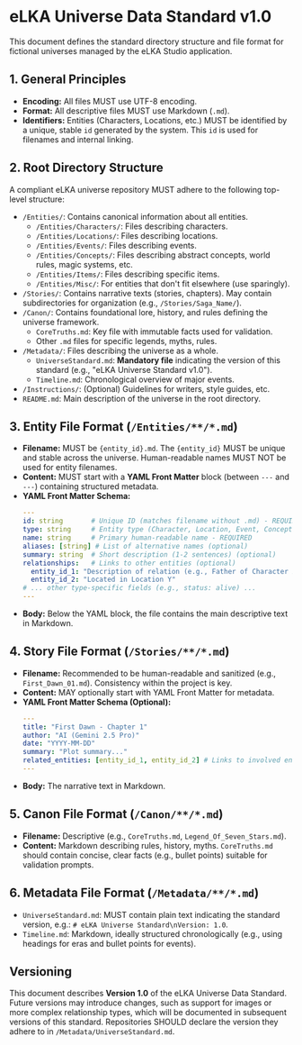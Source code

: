 # eLKA Universe Data Standard v1.0

This document defines the standard directory structure and file format for fictional universes managed by the eLKA Studio application.

## 1. General Principles

* **Encoding:** All files MUST use UTF-8 encoding.
* **Format:** All descriptive files MUST use Markdown (`.md`).
* **Identifiers:** Entities (Characters, Locations, etc.) MUST be identified by a unique, stable `id` generated by the system. This `id` is used for filenames and internal linking.

## 2. Root Directory Structure

A compliant eLKA universe repository MUST adhere to the following top-level structure:

* `/Entities/`: Contains canonical information about all entities.
    * `/Entities/Characters/`: Files describing characters.
    * `/Entities/Locations/`: Files describing locations.
    * `/Entities/Events/`: Files describing events.
    * `/Entities/Concepts/`: Files describing abstract concepts, world rules, magic systems, etc.
    * `/Entities/Items/`: Files describing specific items.
    * `/Entities/Misc/`: For entities that don't fit elsewhere (use sparingly).
* `/Stories/`: Contains narrative texts (stories, chapters). May contain subdirectories for organization (e.g., `/Stories/Saga_Name/`).
* `/Canon/`: Contains foundational lore, history, and rules defining the universe framework.
    * `CoreTruths.md`: Key file with immutable facts used for validation.
    * Other `.md` files for specific legends, myths, rules.
* `/Metadata/`: Files describing the universe as a whole.
    * `UniverseStandard.md`: **Mandatory file** indicating the version of this standard (e.g., "eLKA Universe Standard v1.0").
    * `Timeline.md`: Chronological overview of major events.
* `/Instructions/`: (Optional) Guidelines for writers, style guides, etc.
* `README.md`: Main description of the universe in the root directory.

## 3. Entity File Format (`/Entities/**/*.md`)

* **Filename:** MUST be `{entity_id}.md`. The `{entity_id}` MUST be unique and stable across the universe. Human-readable names MUST NOT be used for entity filenames.
* **Content:** MUST start with a **YAML Front Matter** block (between `---` and `---`) containing structured metadata.
* **YAML Front Matter Schema:**
    ```yaml
    ---
    id: string       # Unique ID (matches filename without .md) - REQUIRED
    type: string     # Entity type (Character, Location, Event, Concept, Item, Misc) - REQUIRED
    name: string     # Primary human-readable name - REQUIRED
    aliases: [string] # List of alternative names (optional)
    summary: string  # Short description (1-2 sentences) (optional)
    relationships:   # Links to other entities (optional)
      entity_id_1: "Description of relation (e.g., Father of Character X)"
      entity_id_2: "Located in Location Y"
    # ... other type-specific fields (e.g., status: alive) ...
    ---
    ```
* **Body:** Below the YAML block, the file contains the main descriptive text in Markdown.

## 4. Story File Format (`/Stories/**/*.md`)

* **Filename:** Recommended to be human-readable and sanitized (e.g., `First_Dawn_01.md`). Consistency within the project is key.
* **Content:** MAY optionally start with YAML Front Matter for metadata.
* **YAML Front Matter Schema (Optional):**
    ```yaml
    ---
    title: "First Dawn - Chapter 1"
    author: "AI (Gemini 2.5 Pro)"
    date: "YYYY-MM-DD"
    summary: "Plot summary..."
    related_entities: [entity_id_1, entity_id_2] # Links to involved entity IDs
    ---
    ```
* **Body:** The narrative text in Markdown.

## 5. Canon File Format (`/Canon/**/*.md`)

* **Filename:** Descriptive (e.g., `CoreTruths.md`, `Legend_Of_Seven_Stars.md`).
* **Content:** Markdown describing rules, history, myths. `CoreTruths.md` should contain concise, clear facts (e.g., bullet points) suitable for validation prompts.

## 6. Metadata File Format (`/Metadata/**/*.md`)

* `UniverseStandard.md`: MUST contain plain text indicating the standard version, e.g.: `# eLKA Universe Standard\nVersion: 1.0`.
* `Timeline.md`: Markdown, ideally structured chronologically (e.g., using headings for eras and bullet points for events).

## Versioning

This document describes **Version 1.0** of the eLKA Universe Data Standard. Future versions may introduce changes, such as support for images or more complex relationship types, which will be documented in subsequent versions of this standard. Repositories SHOULD declare the version they adhere to in `/Metadata/UniverseStandard.md`.
